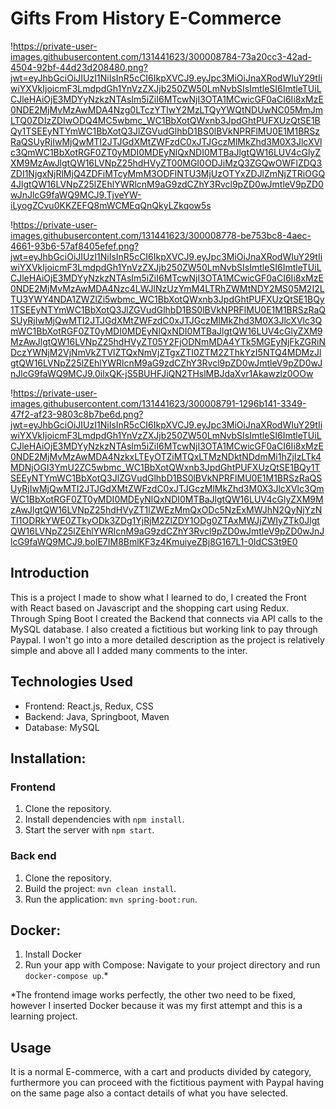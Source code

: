 # Gifts From History E-Commerce

!https://private-user-images.githubusercontent.com/131441623/300008784-73a20cc3-42ad-4504-92bf-44d23d208480.png?jwt=eyJhbGciOiJIUzI1NiIsInR5cCI6IkpXVCJ9.eyJpc3MiOiJnaXRodWIuY29tIiwiYXVkIjoicmF3LmdpdGh1YnVzZXJjb250ZW50LmNvbSIsImtleSI6ImtleTUiLCJleHAiOjE3MDYyNzkzNTAsIm5iZiI6MTcwNjI3OTA1MCwicGF0aCI6Ii8xMzE0NDE2MjMvMzAwMDA4Nzg0LTczYTIwY2MzLTQyYWQtNDUwNC05MmJmLTQ0ZDIzZDIwODQ4MC5wbmc_WC1BbXotQWxnb3JpdGhtPUFXUzQtSE1BQy1TSEEyNTYmWC1BbXotQ3JlZGVudGlhbD1BS0lBVkNPRFlMU0E1M1BRSzRaQSUyRjIwMjQwMTI2JTJGdXMtZWFzdC0xJTJGczMlMkZhd3M0X3JlcXVlc3QmWC1BbXotRGF0ZT0yMDI0MDEyNlQxNDI0MTBaJlgtQW16LUV4cGlyZXM9MzAwJlgtQW16LVNpZ25hdHVyZT00MGI0ODJiMzQ3ZGQwOWFlZDQ3ZDI1NjgxNjRlMjQ4ZDFiMTcyMmM3ODFlNTU3MjUzOTYxZDJlZmNjZTRiOGQ4JlgtQW16LVNpZ25lZEhlYWRlcnM9aG9zdCZhY3Rvcl9pZD0wJmtleV9pZD0wJnJlcG9faWQ9MCJ9.TjveYW-iLyogZCvu0KKZEFQ8mWCMEqQnQkyLZkqow5s

!https://private-user-images.githubusercontent.com/131441623/300008778-be753bc8-4aec-4661-93b6-57af8405efef.png?jwt=eyJhbGciOiJIUzI1NiIsInR5cCI6IkpXVCJ9.eyJpc3MiOiJnaXRodWIuY29tIiwiYXVkIjoicmF3LmdpdGh1YnVzZXJjb250ZW50LmNvbSIsImtleSI6ImtleTUiLCJleHAiOjE3MDYyNzkzNTAsIm5iZiI6MTcwNjI3OTA1MCwicGF0aCI6Ii8xMzE0NDE2MjMvMzAwMDA4Nzc4LWJlNzUzYmM4LTRhZWMtNDY2MS05M2I2LTU3YWY4NDA1ZWZlZi5wbmc_WC1BbXotQWxnb3JpdGhtPUFXUzQtSE1BQy1TSEEyNTYmWC1BbXotQ3JlZGVudGlhbD1BS0lBVkNPRFlMU0E1M1BRSzRaQSUyRjIwMjQwMTI2JTJGdXMtZWFzdC0xJTJGczMlMkZhd3M0X3JlcXVlc3QmWC1BbXotRGF0ZT0yMDI0MDEyNlQxNDI0MTBaJlgtQW16LUV4cGlyZXM9MzAwJlgtQW16LVNpZ25hdHVyZT05Y2FjODNmMDA4YTk5MGEyNjFkZGRiNDczYWNjM2VjNmVkZTVlZTQxNmVjZTgxZTI0ZTM2ZThkYzI5NTQ4MDMzJlgtQW16LVNpZ25lZEhlYWRlcnM9aG9zdCZhY3Rvcl9pZD0wJmtleV9pZD0wJnJlcG9faWQ9MCJ9.0ilxQK-jS5BUHFJiQN2THslMBJdaXvr1Akawzlz0OOw

!https://private-user-images.githubusercontent.com/131441623/300008791-1296b141-3349-47f2-af23-9803c8b7be6d.png?jwt=eyJhbGciOiJIUzI1NiIsInR5cCI6IkpXVCJ9.eyJpc3MiOiJnaXRodWIuY29tIiwiYXVkIjoicmF3LmdpdGh1YnVzZXJjb250ZW50LmNvbSIsImtleSI6ImtleTUiLCJleHAiOjE3MDYyNzkzNTAsIm5iZiI6MTcwNjI3OTA1MCwicGF0aCI6Ii8xMzE0NDE2MjMvMzAwMDA4NzkxLTEyOTZiMTQxLTMzNDktNDdmMi1hZjIzLTk4MDNjOGI3YmU2ZC5wbmc_WC1BbXotQWxnb3JpdGhtPUFXUzQtSE1BQy1TSEEyNTYmWC1BbXotQ3JlZGVudGlhbD1BS0lBVkNPRFlMU0E1M1BRSzRaQSUyRjIwMjQwMTI2JTJGdXMtZWFzdC0xJTJGczMlMkZhd3M0X3JlcXVlc3QmWC1BbXotRGF0ZT0yMDI0MDEyNlQxNDI0MTBaJlgtQW16LUV4cGlyZXM9MzAwJlgtQW16LVNpZ25hdHVyZT1lZWEzMmQxODc5NzExMWJhN2QyNjYzNTI1ODRkYWE0ZTkyODk3ZDg1YjRjM2ZlZDY1ODg0ZTAxMWJjZWIyZTk0JlgtQW16LVNpZ25lZEhlYWRlcnM9aG9zdCZhY3Rvcl9pZD0wJmtleV9pZD0wJnJlcG9faWQ9MCJ9.bolE7IM8BmlKF3z4KmuiyeZBj8G167L1-0IdCS3t9E0

## Introduction

This is a project I made to show what I learned to do, I created the Front with React based on Javascript and the shopping cart using Redux. Through Sping Boot I created the Backend that connects via API calls to the MySQL database. I also created a fictitious but working link to pay through Paypal.
I won't go into a more detailed description as the project is relatively simple and above all I added many comments to the inter.

## Technologies Used

- Frontend: React.js, Redux, CSS
- Backend: Java, Springboot, Maven
- Database: MySQL

## Installation:

### Frontend

1. Clone the repository.
2. Install dependencies with `npm install`.
3. Start the server with `npm start`.

### Back end

1. Clone the repository.
2. Build the project: `mvn clean install`.
3. Run the application: `mvn spring-boot:run`.

## Docker:

1. Install Docker
2. Run your app with Compose: Navigate to your project directory and run `docker-compose up`.\*

\*The frontend image works perfectly, the other two need to be fixed, however I inserted Docker because it was my first attempt and this is a learning project.

## Usage

It is a normal E-commerce, with a cart and products divided by category, furthermore you can proceed with the fictitious payment with Paypal having on the same page also a contact details of what you have selected.
